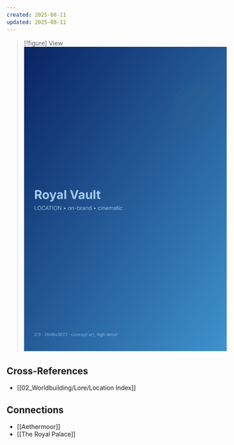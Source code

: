 ```yaml
---
created: 2025-08-11
updated: 2025-08-11
---
```


> [!figure] View
![](04_Resources/Assets/Generated/Locations/location-city-royal-vault-royal-vault.svg)




## Cross-References

- [[02_Worldbuilding/Lore/Location Index]]


## Connections

- [[Aethermoor]]
- [[The Royal Palace]]
